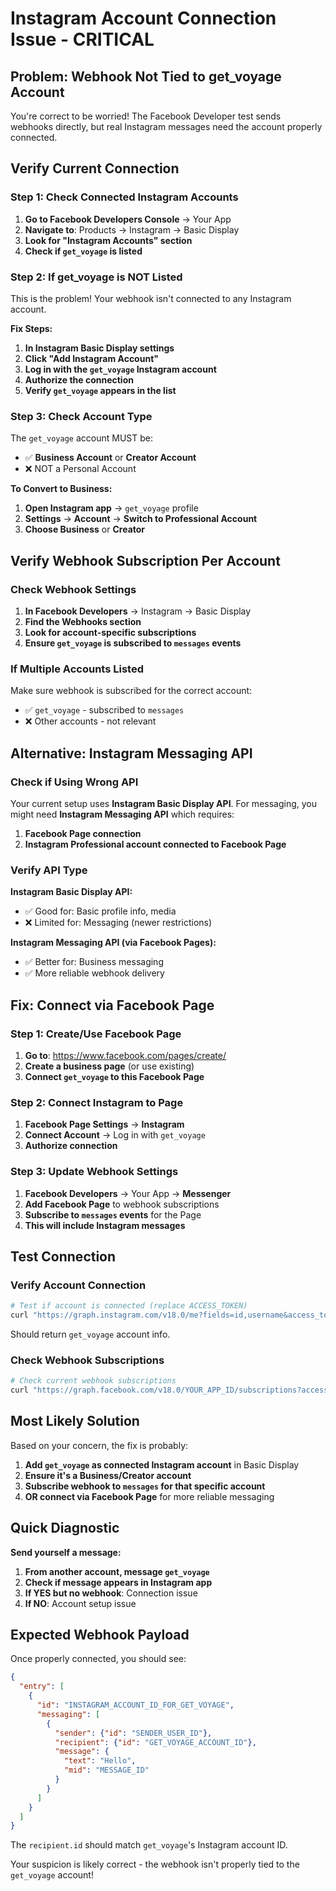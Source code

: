 # Instagram Account Connection Issue - CRITICAL

## Problem: Webhook Not Tied to get_voyage Account

You're correct to be worried! The Facebook Developer test sends webhooks directly, but real Instagram messages need the account properly connected.

## Verify Current Connection

### Step 1: Check Connected Instagram Accounts

1. **Go to Facebook Developers Console** → Your App
2. **Navigate to**: Products → Instagram → Basic Display
3. **Look for "Instagram Accounts" section**
4. **Check if `get_voyage` is listed**

### Step 2: If get_voyage is NOT Listed

This is the problem! Your webhook isn't connected to any Instagram account.

**Fix Steps:**

1. **In Instagram Basic Display settings**
2. **Click "Add Instagram Account"**
3. **Log in with the `get_voyage` Instagram account**
4. **Authorize the connection**
5. **Verify `get_voyage` appears in the list**

### Step 3: Check Account Type

The `get_voyage` account MUST be:
- ✅ **Business Account** or **Creator Account**
- ❌ NOT a Personal Account

**To Convert to Business:**
1. **Open Instagram app** → `get_voyage` profile
2. **Settings** → **Account** → **Switch to Professional Account**
3. **Choose Business** or **Creator**

## Verify Webhook Subscription Per Account

### Check Webhook Settings

1. **In Facebook Developers** → Instagram → Basic Display
2. **Find the Webhooks section**
3. **Look for account-specific subscriptions**
4. **Ensure `get_voyage` is subscribed to `messages` events**

### If Multiple Accounts Listed

Make sure webhook is subscribed for the correct account:
- ✅ `get_voyage` - subscribed to `messages`
- ❌ Other accounts - not relevant

## Alternative: Instagram Messaging API

### Check if Using Wrong API

Your current setup uses **Instagram Basic Display API**. For messaging, you might need **Instagram Messaging API** which requires:

1. **Facebook Page connection**
2. **Instagram Professional account connected to Facebook Page**

### Verify API Type

**Instagram Basic Display API:**
- ✅ Good for: Basic profile info, media
- ❌ Limited for: Messaging (newer restrictions)

**Instagram Messaging API (via Facebook Pages):**
- ✅ Better for: Business messaging
- ✅ More reliable webhook delivery

## Fix: Connect via Facebook Page

### Step 1: Create/Use Facebook Page

1. **Go to**: https://www.facebook.com/pages/create/
2. **Create a business page** (or use existing)
3. **Connect `get_voyage` to this Facebook Page**

### Step 2: Connect Instagram to Page

1. **Facebook Page Settings** → **Instagram**
2. **Connect Account** → Log in with `get_voyage`
3. **Authorize connection**

### Step 3: Update Webhook Settings

1. **Facebook Developers** → Your App → **Messenger**
2. **Add Facebook Page** to webhook subscriptions
3. **Subscribe to `messages` events** for the Page
4. **This will include Instagram messages**

## Test Connection

### Verify Account Connection

```bash
# Test if account is connected (replace ACCESS_TOKEN)
curl "https://graph.instagram.com/v18.0/me?fields=id,username&access_token=YOUR_ACCESS_TOKEN"
```

Should return `get_voyage` account info.

### Check Webhook Subscriptions

```bash
# Check current webhook subscriptions
curl "https://graph.facebook.com/v18.0/YOUR_APP_ID/subscriptions?access_token=YOUR_ACCESS_TOKEN"
```

## Most Likely Solution

Based on your concern, the fix is probably:

1. **Add `get_voyage` as connected Instagram account** in Basic Display
2. **Ensure it's a Business/Creator account**
3. **Subscribe webhook to `messages` for that specific account**
4. **OR connect via Facebook Page** for more reliable messaging

## Quick Diagnostic

**Send yourself a message:**
1. **From another account, message `get_voyage`**
2. **Check if message appears in Instagram app**
3. **If YES but no webhook**: Connection issue
4. **If NO**: Account setup issue

## Expected Webhook Payload

Once properly connected, you should see:

```json
{
  "entry": [
    {
      "id": "INSTAGRAM_ACCOUNT_ID_FOR_GET_VOYAGE",
      "messaging": [
        {
          "sender": {"id": "SENDER_USER_ID"},
          "recipient": {"id": "GET_VOYAGE_ACCOUNT_ID"},
          "message": {
            "text": "Hello",
            "mid": "MESSAGE_ID"
          }
        }
      ]
    }
  ]
}
```

The `recipient.id` should match `get_voyage`'s Instagram account ID.

Your suspicion is likely correct - the webhook isn't properly tied to the `get_voyage` account!
